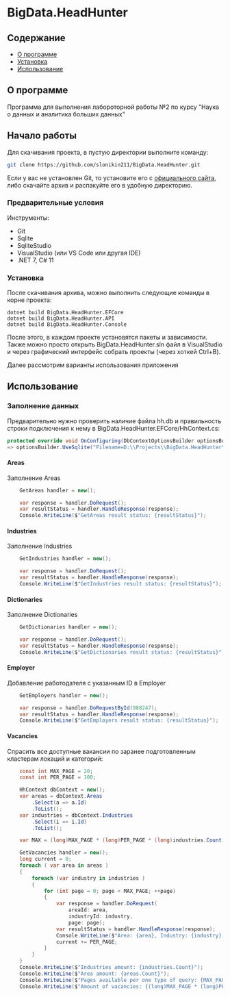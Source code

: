 # BigData.HeadHunter

## Содержание

- [О программе](#about)
- [Установка](#getting_started)
- [Использование](#usage)

## О программе <a name = "about"></a>

Программа для выполнения лабороторной работы №2 по курсу "Наука о данных и аналитика больших данных"

## Начало работы <a name = "getting_started"></a>

Для скачивания проекта, в пустую директории выполните команду:
```bash
git clone https://github.com/slonikin211/BigData.HeadHunter.git
```
Если у вас не установлен Git, то установите его с [официального сайта](https://git-scm.com/downloads), либо скачайте архив и распакуйте его в удобную директорию.

### Предварительные условия

Инструменты:
- Git
- Sqlite
- SqliteStudio
- VisualStudio (или VS Code или другая IDE)
- .NET 7, C# 11

### Установка

После скачивания архива, можно выполнить следующие команды в корне проекта:
```
dotnet build BigData.HeadHunter.EFCore
dotnet build BigData.HeadHunter.API
dotnet build BigData.HeadHunter.Console
```
После этого, в каждом проекте установятся пакеты и зависимости.
Также можно просто открыть BigData.HeadHunter.sln файл в VisualStudio и через графический интерфейс собрать проекты (через хоткей Ctrl+B).

Далее рассмотрим варианты использования приложения

## Использование <a name = "usage"></a>

### Заполнение данных

Предварительно нужно проверить наличие файла hh.db и правильность строки подключения к нему в BigData.HeadHunter.EFCore/HhContext.cs:
```cs
protected override void OnConfiguring(DbContextOptionsBuilder optionsBuilder)
=> optionsBuilder.UseSqlite("Filename=D:\\Projects\\BigData.HeadHunter\\hh.db");
```

#### Areas
Заполнение Areas
```cs
    GetAreas handler = new();

    var response = handler.DoRequest();
    var resultStatus = handler.HandleResponse(response);
    Console.WriteLine($"GetAreas result status: {resultStatus}");
```

#### Industries
Заполнение Industries
```cs
    GetIndustries handler = new();

    var response = handler.DoRequest();
    var resultStatus = handler.HandleResponse(response);
    Console.WriteLine($"GetIndustries result status: {resultStatus}");
```

#### Dictionaries
Заполнение Dictionaries
```cs
    GetDictionaries handler = new();

    var response = handler.DoRequest();
    var resultStatus = handler.HandleResponse(response);
    Console.WriteLine($"GetDictionaries result status: {resultStatus}");
```

#### Employer
Добавление работодателя с указанным ID в Employer
```cs
    GetEmployers handler = new();

    var response = handler.DoRequestById(988247);
    var resultStatus = handler.HandleResponse(response);
    Console.WriteLine($"GetEmployers result status: {resultStatus}");
```

#### Vacancies
Спрасить все доступные вакансии по заранее подготовленным кластерам локаций и категорий:
```cs
    const int MAX_PAGE = 20;
    const int PER_PAGE = 100;

    HhContext dbContext = new();
    var areas = dbContext.Areas
        .Select(a => a.Id)
        .ToList();
    var industries = dbContext.Industries
        .Select(i => i.Id)
        .ToList();

    var MAX = (long)MAX_PAGE * (long)PER_PAGE * (long)industries.Count * (long)areas.Count;

    GetVacancies handler = new();
    long current = 0;
    foreach ( var area in areas )
    {
        foreach (var industry in industries )
        {
            for (int page = 0; page < MAX_PAGE; ++page)
            {
                var response = handler.DoRequest(
                    areaId: area,
                    industryId: industry,
                    page: page);
                var resultStatus = handler.HandleResponse(response);
                Console.WriteLine($"Area: {area}, Industry: {industry}, Page: {page}. Current progress: {current}/{MAX}");
                current += PER_PAGE;
            }
        }
    }
    Console.WriteLine($"Industries amount: {industries.Count}");
    Console.WriteLine($"Area amount: {areas.Count}");
    Console.WriteLine($"Pages available per one type of query: {MAX_PAGE}");
    Console.WriteLine($"Amount of vacancies: {(long)MAX_PAGE * (long)PER_PAGE * (long)industries.Count * (long)areas.Count}");
```
